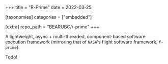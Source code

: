 +++
title = "R-Prime"
date = 2022-03-25

[taxonomies]
categories = ["embedded"]

[extra]
repo_path = "BEARUBC/r-prime"
+++

A lightweight, async + multi-threaded, component-based software execution framework (mirroring that of `NASA`'s flight software framework, `f-prime`).

<!-- more -->

Todo!

<!-- Lorem ipsum dolor sit amet, consectetur adipiscing elit. Proin est augue, pellentesque sit amet nisi ut, viverra vestibulum purus. Quisque ac varius elit. 

Praesent vitae pretium lacus, at placerat velit. Nulla feugiat quam eget quam tempus, id vulputate nulla suscipit. Vestibulum porta mollis molestie. In mollis diam et ante varius imperdiet et a elit. Mauris sodales quis nisi nec fringilla. 

    Aenean sed fermentum nunc, a consectetur magna.

Maecenas eget ligula porttitor, egestas orci id, gravida nisl. Aliquam erat volutpat. Sed dapibus felis quis lacus dignissim condimentum aliquam et orci. 

1. Sed rutrum velit et purus volutpat rutrum. 
2. Suspendisse mollis ante arcu, sit amet vehicula nisl cursus ac. 
3. Donec tristique risus dolor, at tristique urna placerat et. 

Nam vel interdum neque. Maecenas laoreet eget enim at rhoncus. Donec posuere diam leo, blandit semper urna semper nec.  -->
